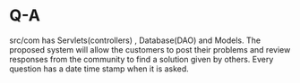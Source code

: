 # Q-A
src/com has Servlets(controllers) , Database(DAO) and Models.
The proposed system will allow the customers to post their problems and review
responses from the community to find a solution given by others.
Every question has a date time stamp when it is asked.

